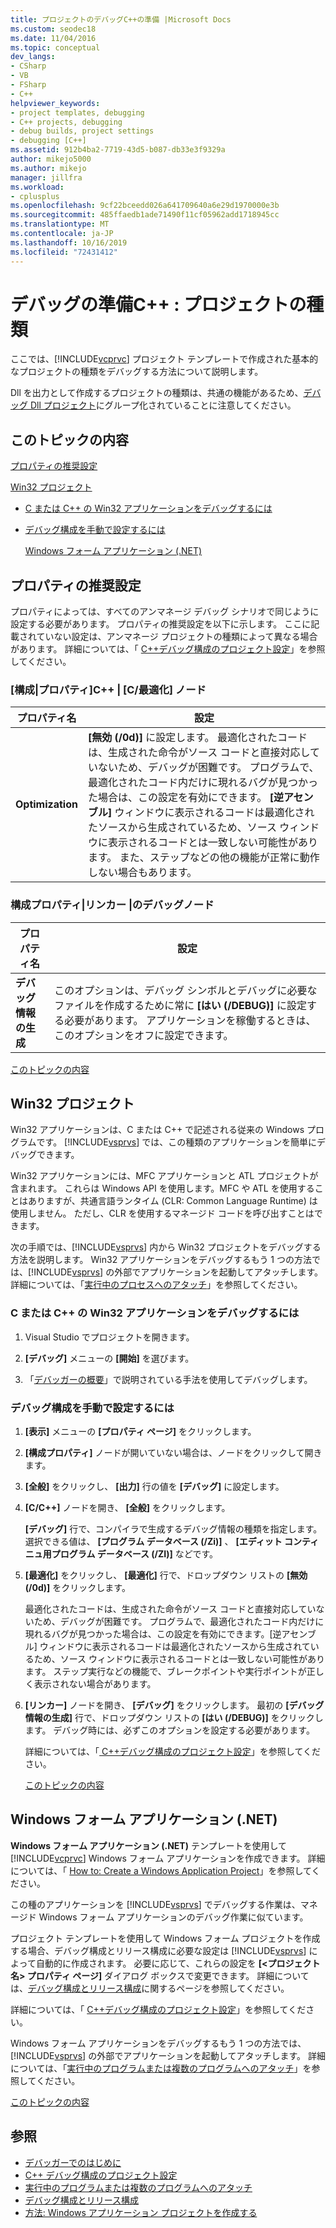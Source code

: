 ```yaml
---
title: プロジェクトのデバッグC++の準備 |Microsoft Docs
ms.custom: seodec18
ms.date: 11/04/2016
ms.topic: conceptual
dev_langs:
- CSharp
- VB
- FSharp
- C++
helpviewer_keywords:
- project templates, debugging
- C++ projects, debugging
- debug builds, project settings
- debugging [C++]
ms.assetid: 912b4ba2-7719-43d5-b087-db33e3f9329a
author: mikejo5000
ms.author: mikejo
manager: jillfra
ms.workload:
- cplusplus
ms.openlocfilehash: 9cf22bceedd026a641709640a6e29d1970000e3b
ms.sourcegitcommit: 485ffaedb1ade71490f11cf05962add1718945cc
ms.translationtype: MT
ms.contentlocale: ja-JP
ms.lasthandoff: 10/16/2019
ms.locfileid: "72431412"
---
```

# <a name="debugging-preparation-c-project-types"></a>デバッグの準備C++ : プロジェクトの種類
ここでは、[!INCLUDE[vcprvc](../code-quality/includes/vcprvc_md.md)] プロジェクト テンプレートで作成された基本的なプロジェクトの種類をデバッグする方法について説明します。

 Dll を出力として作成するプロジェクトの種類は、共通の機能があるため、[デバッグ Dll プロジェクト](../debugger/debugging-dll-projects.md)にグループ化されていることに注意してください。

## <a name="BKMK_In_this_topic"></a> このトピックの内容
 [プロパティの推奨設定](#BKMK_Recommended_Property_Settings)

 [Win32 プロジェクト](#BKMK_Win32_Projects)

- [C または C++ の Win32 アプリケーションをデバッグするには](#BKMK_To_debug_a_C_or_C___Win32_application)

- [デバッグ構成を手動で設定するには](#BKMK_To_manually_set_a_Debug_configuration)

  [Windows フォーム アプリケーション (.NET)](#BKMK_Windows_Forms_Applications___NET_)

## <a name="BKMK_Recommended_Property_Settings"></a> プロパティの推奨設定
 プロパティによっては、すべてのアンマネージ デバッグ シナリオで同じように設定する必要があります。 プロパティの推奨設定を以下に示します。 ここに記載されていない設定は、アンマネージ プロジェクトの種類によって異なる場合があります。 詳細については、「 [ C++デバッグ構成のプロジェクト設定](../debugger/project-settings-for-a-cpp-debug-configuration.md)」を参照してください。

### <a name="configuration-properties-124-cc-124-optimization-node"></a>[構成&#124;プロパティ]C++ &#124; [C/最適化] ノード

|プロパティ名|設定|
|-------------------|-------------|
|**Optimization**|**[無効 (/0d)]** に設定します。 最適化されたコードは、生成された命令がソース コードと直接対応していないため、デバッグが困難です。 プログラムで、最適化されたコード内だけに現れるバグが見つかった場合は、この設定を有効にできます。 **[逆アセンブル]** ウィンドウに表示されるコードは最適化されたソースから生成されているため、ソース ウィンドウに表示されるコードとは一致しない可能性があります。 また、ステップなどの他の機能が正常に動作しない場合もあります。|

### <a name="configuration-properties-124-linker-124-debugging-node"></a>構成プロパティ&#124;リンカー &#124;のデバッグノード

|プロパティ名|設定|
|-------------------|-------------|
|**デバッグ情報の生成**|このオプションは、デバッグ シンボルとデバッグに必要なファイルを作成するために常に **[はい (/DEBUG)]** に設定する必要があります。 アプリケーションを稼働するときは、このオプションをオフに設定できます。|

 [このトピックの内容](../debugger/debugging-preparation-visual-cpp-project-types.md#BKMK_In_this_topic)

## <a name="BKMK_Win32_Projects"></a> Win32 プロジェクト
 Win32 アプリケーションは、C または C++ で記述される従来の Windows プログラムです。 [!INCLUDE[vsprvs](../code-quality/includes/vsprvs_md.md)] では、この種類のアプリケーションを簡単にデバッグできます。

 Win32 アプリケーションには、MFC アプリケーションと ATL プロジェクトが含まれます。 これらは Windows API を使用します。MFC や ATL を使用することはありますが、共通言語ランタイム (CLR: Common Language Runtime) は使用しません。 ただし、CLR を使用するマネージド コードを呼び出すことはできます。

 次の手順では、[!INCLUDE[vsprvs](../code-quality/includes/vsprvs_md.md)] 内から Win32 プロジェクトをデバッグする方法を説明します。 Win32 アプリケーションをデバッグするもう 1 つの方法では、[!INCLUDE[vsprvs](../code-quality/includes/vsprvs_md.md)] の外部でアプリケーションを起動してアタッチします。 詳細については、「[実行中のプロセスへのアタッチ](../debugger/attach-to-running-processes-with-the-visual-studio-debugger.md)」を参照してください。

### <a name="BKMK_To_debug_a_C_or_C___Win32_application"></a> C または C++ の Win32 アプリケーションをデバッグするには

1. Visual Studio でプロジェクトを開きます。

2. **[デバッグ]** メニューの **[開始]** を選びます。

3. 「[デバッガーの概要](../debugger/debugger-feature-tour.md)」で説明されている手法を使用してデバッグします。

### <a name="BKMK_To_manually_set_a_Debug_configuration"></a> デバッグ構成を手動で設定するには

1. **[表示]** メニューの **[プロパティ ページ]** をクリックします。

2. **[構成プロパティ]** ノードが開いていない場合は、ノードをクリックして開きます。

3. **[全般]** をクリックし、 **[出力]** 行の値を **[デバッグ]** に設定します。

4. **[C/C++]** ノードを開き、 **[全般]** をクリックします。

    **[デバッグ]** 行で、コンパイラで生成するデバッグ情報の種類を指定します。 選択できる値は、 **[プログラム データベース (/Zi)]** 、 **[エディット コンティニュ用プログラム データベース (/ZI)]** などです。

5. **[最適化]** をクリックし、 **[最適化]** 行で、ドロップダウン リストの **[無効 (/0d)]** をクリックします。

    最適化されたコードは、生成された命令がソース コードと直接対応していないため、デバッグが困難です。 プログラムで、最適化されたコード内だけに現れるバグが見つかった場合は、この設定を有効にできます。[逆アセンブル] ウィンドウに表示されるコードは最適化されたソースから生成されているため、ソース ウィンドウに表示されるコードとは一致しない可能性があります。 ステップ実行などの機能で、ブレークポイントや実行ポイントが正しく表示されない場合があります。

6. **[リンカー]** ノードを開き、 **[デバッグ]** をクリックします。 最初の **[デバッグ情報の生成]** 行で、ドロップダウン リストの **[はい (/DEBUG)]** をクリックします。 デバッグ時には、必ずこのオプションを設定する必要があります。

   詳細については、「[ C++デバッグ構成のプロジェクト設定](../debugger/project-settings-for-a-cpp-debug-configuration.md)」を参照してください。

   [このトピックの内容](../debugger/debugging-preparation-visual-cpp-project-types.md#BKMK_In_this_topic)

## <a name="BKMK_Windows_Forms_Applications___NET_"></a> Windows フォーム アプリケーション (.NET)
 **Windows フォーム アプリケーション (.NET)** テンプレートを使用して [!INCLUDE[vcprvc](../code-quality/includes/vcprvc_md.md)] Windows フォーム アプリケーションを作成できます。 詳細については、「 [How to: Create a Windows Application Project](https://docs.microsoft.com/previous-versions/visualstudio/visual-studio-2010/42wc9kk5(v=vs.100))」を参照してください。

 この種のアプリケーションを [!INCLUDE[vsprvs](../code-quality/includes/vsprvs_md.md)] でデバッグする作業は、マネージド Windows フォーム アプリケーションのデバッグ作業に似ています。

 プロジェクト テンプレートを使用して Windows フォーム プロジェクトを作成する場合、デバッグ構成とリリース構成に必要な設定は [!INCLUDE[vsprvs](../code-quality/includes/vsprvs_md.md)] によって自動的に作成されます。 必要に応じて、これらの設定を **[\<プロジェクト名> プロパティ ページ]** ダイアログ ボックスで変更できます。 詳細については、[デバッグ構成とリリース構成](../debugger/how-to-set-debug-and-release-configurations.md)に関するページを参照してください。

 詳細については、「 [ C++デバッグ構成のプロジェクト設定](../debugger/project-settings-for-a-cpp-debug-configuration.md)」を参照してください。

 Windows フォーム アプリケーションをデバッグするもう 1 つの方法では、[!INCLUDE[vsprvs](../code-quality/includes/vsprvs_md.md)] の外部でアプリケーションを起動してアタッチします。 詳細については、「[実行中のプログラムまたは複数のプログラムへのアタッチ](../debugger/attach-to-running-processes-with-the-visual-studio-debugger.md)」を参照してください。

 [このトピックの内容](../debugger/debugging-preparation-visual-cpp-project-types.md#BKMK_In_this_topic)

## <a name="see-also"></a>参照
- [デバッガーでのはじめに](../debugger/debugger-feature-tour.md)
- [C++ デバッグ構成のプロジェクト設定](../debugger/project-settings-for-a-cpp-debug-configuration.md)
- [実行中のプログラムまたは複数のプログラムへのアタッチ](../debugger/attach-to-running-processes-with-the-visual-studio-debugger.md)
- [デバッグ構成とリリース構成](../debugger/how-to-set-debug-and-release-configurations.md)
- [方法: Windows アプリケーション プロジェクトを作成する](https://docs.microsoft.com/previous-versions/visualstudio/visual-studio-2010/42wc9kk5(v=vs.100))